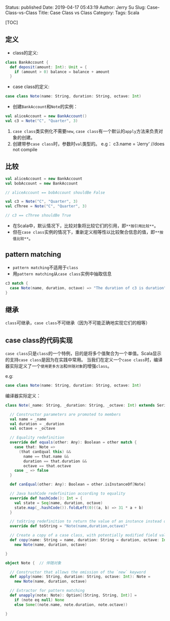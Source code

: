 Status: published
Date: 2019-04-17 05:43:19
Author: Jerry Su
Slug: Case-Class-vs-Class
Title: Case Class vs Class
Category: 
Tags: Scala

[TOC]

## 定义
- class的定义:
```scala
class BankAccount {
  def deposit(amount: Int): Unit = {
    if (amount > 0) balance = balance + amount
  }
```

- case class的定义:
```scala
case class Note(name: String, duration: String, octave: Int)
```

- 创建`BankAccount`和`Note`的实例：
```scala
val aliceAccount = new BankAccount()
val c3 = Note("C", "Quarter", 3)
```

1. `case class`类实例化不需要`new`, `case class`有一个默认的`apply`方法来负责对象的创建。
2. 创建带参`case class`时，参数时`val`类型的。 e.g： c3.name = 'Jerry' //does not compile

## 比较
```scala
val aliceAccount = new BankAccount
val bobAccount = new BankAccount

// aliceAccount == bobAccount shouldBe False

val c3 = Note("C", "Quarter", 3)
val cThree = Note("C", "Quarter", 3)

// c3 == cThree shouldBe True

```
- 在Scala中，默认情况下，比较对象将比较它们的引用，即`**按引用比较**`。
- 但在`case class`实例的情况下，重新定义相等性以比较聚合信息的值，即`**按值比较**`。

## pattern matching
- `pattern matching`不适用于`class`
- 用`pattern matching`从`case class`实例中抽取信息
```scala
c3 match {
  case Note(name, duration, octave) => "The duration of c3 is duration"
}
```

## 继承
`class`可继承，`case class`不可继承（因为不可能正确地实现它们的相等）

## case class的代码实现
`case class`只是`class`的一个特例，目的是将多个值聚合为一个单值。Scala显示的支持`case class`是因为在实践中常用。
当我们在定义一个`case class`时，编译器实际定义了一个`使用更多方法`和`伴随对象`的增强`class`。

e.g:
```scala
case class Note(name: String, duration: String, octave: Int)
```

编译器实际定义：
```scala
class Note(_name: String, _duration: String, _octave: Int) extends Serializable {  // Note class

  // Constructor parameters are promoted to members
  val name = _name
  val duration = _duration
  val octave = _octave

  // Equality redefinition
  override def equals(other: Any): Boolean = other match {
    case that: Note =>
      (that canEqual this) &&
        name == that.name &&
        duration == that.duration &&
        octave == that.octave
    case _ => false
  }

  def canEqual(other: Any): Boolean = other.isInstanceOf[Note]

  // Java hashCode redefinition according to equality
  override def hashCode(): Int = {
    val state = Seq(name, duration, octave)
    state.map(_.hashCode()).foldLeft(0)((a, b) => 31 * a + b)
  }

  // toString redefinition to return the value of an instance instead of its memory addres
  override def toString = "Note(name,duration,octave)"

  // Create a copy of a case class, with potentially modified field values
  def copy(name: String = name, duration: String = duration, octave: Int = octave): Note =
    new Note(name, duration, octave)

}

object Note {  // 伴随对象

  // Constructor that allows the omission of the `new` keyword
  def apply(name: String, duration: String, octave: Int): Note =
    new Note(name, duration, octave)

  // Extractor for pattern matching
  def unapply(note: Note): Option[(String, String, Int)] =
    if (note eq null) None
    else Some((note.name, note.duration, note.octave))

}
```